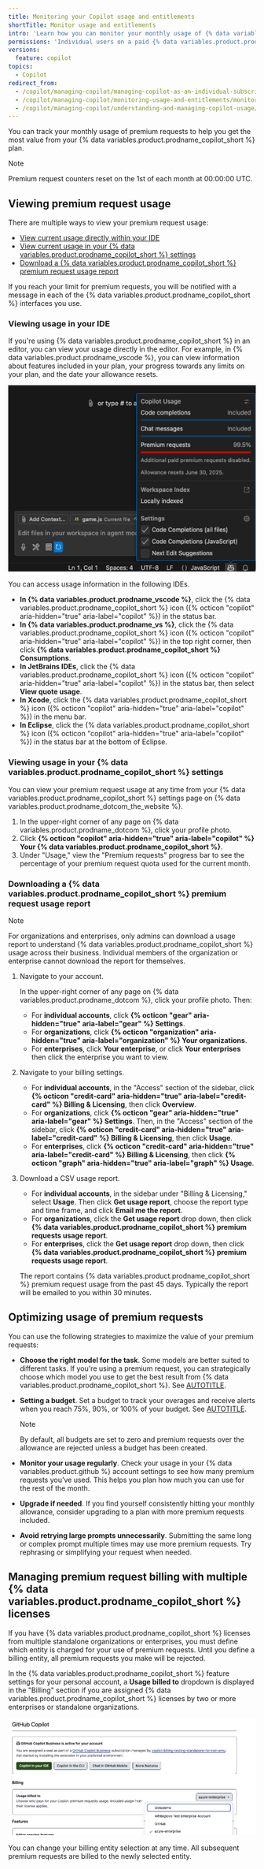 ```yaml
---
title: Monitoring your Copilot usage and entitlements
shortTitle: Monitor usage and entitlements
intro: 'Learn how you can monitor your monthly usage of {% data variables.product.prodname_copilot_short %} and get the most value out of your {% data variables.product.prodname_copilot_short %} plan.'
permissions: 'Individual users on a paid {% data variables.product.prodname_copilot_short %} plan can view their own usage and entitlements. For {% data variables.copilot.copilot_business_short %} or {% data variables.copilot.copilot_enterprise_short %} plans, organization admins and billing managers can view usage reports for members.'
versions:
  feature: copilot
topics:
  - Copilot
redirect_from:
  - /copilot/managing-copilot/managing-copilot-as-an-individual-subscriber/monitoring-usage-and-entitlements/monitoring-your-copilot-usage-and-entitlements
  - /copilot/managing-copilot/monitoring-usage-and-entitlements/monitoring-your-copilot-usage-and-entitlements
  - /copilot/managing-copilot/understanding-and-managing-copilot-usage/monitoring-your-copilot-usage-and-entitlements
---
```


You can track your monthly usage of premium requests to help you get the most value from your {% data variables.product.prodname_copilot_short %} plan.

> [!NOTE]
> Premium request counters reset on the 1st of each month at 00:00:00 UTC.

## Viewing premium request usage

There are multiple ways to view your premium request usage:

* [View current usage directly within your IDE](#viewing-usage-in-your-ide)
* [View current usage in your {% data variables.product.prodname_copilot_short %} settings](#viewing-usage-in-your-copilot-settings)
* [Download a {% data variables.product.prodname_copilot_short %} premium request usage report](#downloading-a-copilot-premium-request-usage-report)

If you reach your limit for premium requests, you will be notified with a message in each of the {% data variables.product.prodname_copilot_short %} interfaces you use.

### Viewing usage in your IDE

If you're using {% data variables.product.prodname_copilot_short %} in an editor, you can view your usage directly in the editor. For example, in {% data variables.product.prodname_vscode %}, you can view information about features included in your plan, your progress towards any limits on your plan, and the date your allowance resets.

![Screenshot of the {% data variables.product.prodname_copilot_short %} current usage window in {% data variables.product.prodname_vscode %}. The "Code completions" and "Chat messages" bars indicate they are included with the user's {% data variables.product.prodname_copilot_short %} plan. The "Premium requests" bar indicates the user has used 99.5% of their allowance, and that it will reset on June 30, 2025.](/assets/images/help/copilot/vscode-current-usage.png)

You can access usage information in the following IDEs.

* **In {% data variables.product.prodname_vscode %}**, click the {% data variables.product.prodname_copilot_short %} icon ({% octicon "copilot" aria-hidden="true" aria-label="copilot" %}) in the status bar.
* **In {% data variables.product.prodname_vs %}**, click the {% data variables.product.prodname_copilot_short %} icon ({% octicon "copilot" aria-hidden="true" aria-label="copilot" %}) in the top right corner, then click **{% data variables.product.prodname_copilot_short %} Consumptions**.
* **In JetBrains IDEs**, click the {% data variables.product.prodname_copilot_short %} icon ({% octicon "copilot" aria-hidden="true" aria-label="copilot" %}) in the status bar, then select **View quote usage**.
* **In Xcode**, click the {% data variables.product.prodname_copilot_short %} icon ({% octicon "copilot" aria-hidden="true" aria-label="copilot" %}) in the menu bar.
* **In Eclipse**, click the {% data variables.product.prodname_copilot_short %} icon ({% octicon "copilot" aria-hidden="true" aria-label="copilot" %}) in the status bar at the bottom of Eclipse.

### Viewing usage in your {% data variables.product.prodname_copilot_short %} settings

You can view your premium request usage at any time from your {% data variables.product.prodname_copilot_short %} settings page on {% data variables.product.prodname_dotcom_the_website %}.

1. In the upper-right corner of any page on {% data variables.product.prodname_dotcom %}, click your profile photo.
1. Click **{% octicon "copilot" aria-hidden="true" aria-label="copilot" %} Your {% data variables.product.prodname_copilot_short %}**.
1. Under "Usage," view the "Premium requests" progress bar to see the percentage of your premium request quota used for the current month.

### Downloading a {% data variables.product.prodname_copilot_short %} premium request usage report

>[!NOTE]
> For organizations and enterprises, only admins can download a usage report to understand {% data variables.product.prodname_copilot_short %} usage across their business. Individual members of the organization or enterprise cannot download the report for themselves.

1. Navigate to your account.

   In the upper-right corner of any page on {% data variables.product.prodname_dotcom %}, click your profile photo. Then:
   * For **individual accounts**, click **{% octicon "gear" aria-hidden="true" aria-label="gear" %} Settings**.
   * For **organizations**, click **{% octicon "organization" aria-hidden="true" aria-label="organization" %} Your organizations**.
   * For **enterprises**, click **Your enterprise**, or click **Your enterprises** then click the enterprise you want to view.
1. Navigate to your billing settings.
   * For **individual accounts**, in the "Access" section of the sidebar, click **{% octicon "credit-card" aria-hidden="true" aria-label="credit-card" %} Billing & Licensing**, then click **Overview**.
   * For **organizations**, click **{% octicon "gear" aria-hidden="true" aria-label="gear" %} Settings**. Then, in the "Access" section of the sidebar, click **{% octicon "credit-card" aria-hidden="true" aria-label="credit-card" %} Billing & Licensing**, then click **Usage**.
   * For **enterprises**, click **{% octicon "credit-card" aria-hidden="true" aria-label="credit-card" %} Billing & Licensing**, then click **{% octicon "graph" aria-hidden="true" aria-label="graph" %} Usage**.
1. Download a CSV usage report.
   * For **individual accounts**, in the sidebar under "Billing & Licensing," select **Usage**. Then click **Get usage report**, choose the report type and time frame, and click **Email me the report**.
   * For **organizations**, click the **Get usage report** drop down, then click **{% data variables.product.prodname_copilot_short %} premium requests usage report**.
   * For **enterprises**, click the **Get usage report** drop down, then click **{% data variables.product.prodname_copilot_short %} premium requests usage report**.

   The report contains {% data variables.product.prodname_copilot_short %} premium request usage from the past 45 days. Typically the report will be emailed to you within 30 minutes.

## Optimizing usage of premium requests

You can use the following strategies to maximize the value of your premium requests:

* **Choose the right model for the task**. Some models are better suited to different tasks. If you're using a premium request, you can strategically choose which model you use to get the best result from {% data variables.product.prodname_copilot_short %}. See [AUTOTITLE](/copilot/using-github-copilot/ai-models/choosing-the-right-ai-model-for-your-task).

* **Setting a budget**. Set a budget to track your overages and receive alerts when you reach 75%, 90%, or 100% of your budget. See [AUTOTITLE](/billing/managing-your-billing/preventing-overspending#managing-budgets-for-your-personal-account).

  >[!NOTE]
  > By default, all budgets are set to zero and premium requests over the allowance are rejected unless a budget has been created.

* **Monitor your usage regularly**. Check your usage in your {% data variables.product.github %} account settings to see how many premium requests you’ve used. This helps you plan how much you can use for the rest of the month.

* **Upgrade if needed**. If you find yourself consistently hitting your monthly allowance, consider upgrading to a plan with more premium requests included.

* **Avoid retrying large prompts unnecessarily**. Submitting the same long or complex prompt multiple times may use more premium requests. Try rephrasing or simplifying your request when needed.

## Managing premium request billing with multiple {% data variables.product.prodname_copilot_short %} licenses

If you have {% data variables.product.prodname_copilot_short %} licenses from multiple standalone organizations or enterprises, you must define which entity is charged for your use of premium requests. Until you define a billing entity, all premium requests you make will be rejected.

In the {% data variables.product.prodname_copilot_short %} feature settings for your personal account, a **Usage billed to** dropdown is displayed in the "Billing" section if you are assigned {% data variables.product.prodname_copilot_short %} licenses by two or more enterprises or standalone organizations.

![Screenshot of the {% data variables.product.prodname_copilot_short %} feature settings. The "Usage billed to" dropdown is open.](/assets/images/help/billing/copilot-billing-entity-dropdown.png)

You can change your billing entity selection at any time. All subsequent premium requests are billed to the newly selected entity.

